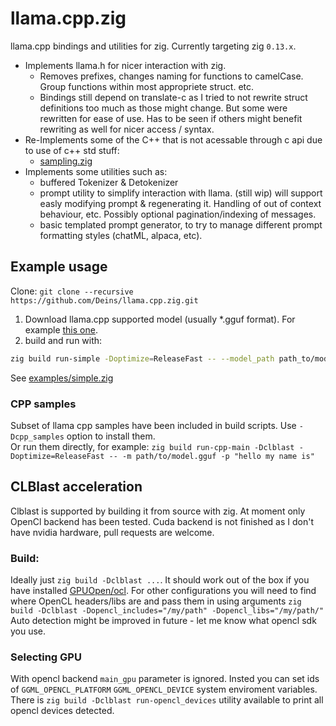 # llama.cpp.zig
llama.cpp bindings and utilities for zig. Currently targeting zig `0.13.x`.

* Implements llama.h for nicer interaction with zig.
    * Removes prefixes, changes naming for functions to camelCase. Group functions within most appropriete struct. etc.
    * Bindings still depend on translate-c as I tried to not rewrite struct definitions too much as those might change. But some were rewritten for ease of use. Has to be seen if others might benefit rewriting as well for nicer access / syntax.
* Re-Implements some of the C++ that is not acessable through c api due to use of c++ std stuff:
    * [sampling.zig](./llama.cpp.zig/sampling.zig)
* Implements some utilities such as:
    * buffered Tokenizer & Detokenizer
    * prompt utility to simplify interaction with llama. (still wip) will support easly modifying prompt & regenerating it. Handling of out of context behaviour, etc. Possibly optional pagination/indexing of messages. 
    * basic templated prompt generator, to try to manage different prompt formatting styles (chatML, alpaca, etc). 

## Example usage
Clone: `git clone --recursive https://github.com/Deins/llama.cpp.zig.git`
1. Download llama.cpp supported model (usually *.gguf format). For example [this one](https://huggingface.co/TheBloke/rocket-3B-GGUF).
2. build and run with:
```bash
zig build run-simple -Doptimize=ReleaseFast -- --model_path path_to/model.gguf --prompt "Hello! I am AI, and here are the 10 things I like to think about:"
```
See [examples/simple.zig](examples/simple.zig) 

### CPP samples
Subset of llama cpp samples have been included in build scripts. Use `-Dcpp_samples` option to install them.  
Or run them directly, for example: `zig build run-cpp-main -Dclblast -Doptimize=ReleaseFast -- -m path/to/model.gguf -p "hello my name is"`

## CLBlast acceleration
Clblast is supported by building it from source with zig. At moment only OpenCl backend has been tested. Cuda backend is not finished as I don't have nvidia hardware, pull requests are welcome.

### Build:
Ideally just `zig build -Dclblast ...`. It should work out of the box if you have installed [GPUOpen/ocl](https://github.com/GPUOpen-LibrariesAndSDKs/OCL-SDK/releases). 
For other configurations you will need to find where OpenCL headers/libs are and pass them in using arguments `zig build -Dclblast -Dopencl_includes="/my/path" -Dopencl_libs="/my/path/"`
Auto detection might be improved in future - let me know what opencl sdk you use. 

### Selecting GPU
With opencl backend `main_gpu` parameter is ignored. Insted you can set ids of `GGML_OPENCL_PLATFORM` `GGML_OPENCL_DEVICE` system enviroment variables. There is `zig build -Dclblast run-opencl_devices` utility available to print all opencl devices detected.

